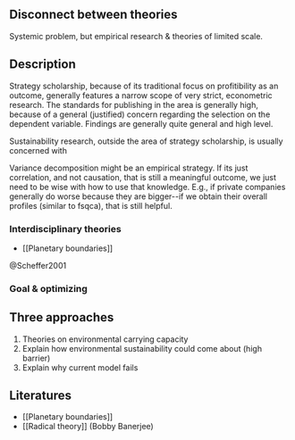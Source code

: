 ## Disconnect between theories

Systemic problem, but empirical research & theories of limited scale.

## Description

Strategy scholarship, because of its traditional focus on profitibility as an outcome, generally features a narrow scope of very strict, econometric research. The standards for publishing in the area is generally high, because of a general (justified) concern regarding the selection on the dependent variable. Findings are generally quite general and high level.

Sustainability research, outside the area of strategy scholarship, is usually concerned with 

Variance decomposition might be an empirical strategy. If its just correlation, and not causation, that is still a meaningful outcome, we just need to be wise with how to use that knowledge. E.g., if private companies generally do worse because they are bigger--if we obtain their overall profiles (similar to fsqca), that is still helpful.

### Interdisciplinary theories

* [[Planetary boundaries]]

@Scheffer2001

### Goal & optimizing 

## Three approaches

1. Theories on environmental carrying capacity
2. Explain how environmental sustainability could come about (high barrier)
3. Explain why current model fails

## Literatures
* [[Planetary boundaries]]
* [[Radical theory]] (Bobby Banerjee)